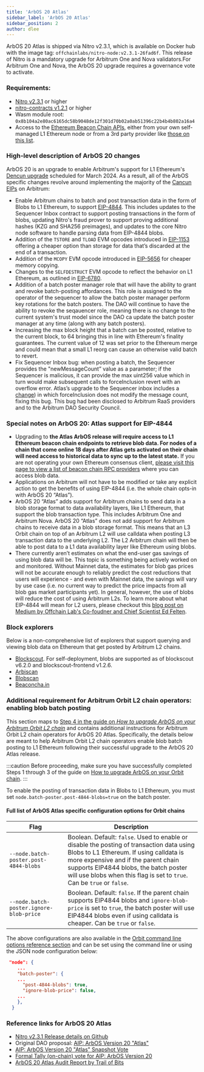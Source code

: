 ```yaml
---
title: 'ArbOS 20 Atlas'
sidebar_label: 'ArbOS 20 Atlas'
sidebar_position: 2
author: dlee
---
```


ArbOS 20 Atlas is shipped via Nitro v2.3.1, which is available on Docker hub with the image tag: `offchainlabs/nitro-node:v2.3.1-26fad6f`. This release of Nitro is a mandatory upgrade for Arbitrum One and Nova validators.For Arbitrum One and Nova, the ArbOS 20 upgrade requires a governance vote to activate.

### Requirements:

- [Nitro v2.3.1](https://github.com/OffchainLabs/nitro/releases/tag/v2.3.1) or higher
- [nitro-contracts v1.2.1](https://github.com/OffchainLabs/nitro-contracts/releases/tag/v1.2.1) or higher
- Wasm module root: `0x8b104a2e80ac6165dc58b9048de12f301d70b02a0ab51396c22b4b4b802a16a4`
- Access to the [Ethereum Beacon Chain APIs](https://ethereum.github.io/beacon-APIs/#/), either from your own self-managed L1 Ethereum node or from a 3rd party provider like [those on this list](/run-arbitrum-node/05-l1-ethereum-beacon-chain-rpc-providers.md).

### High-level description of ArbOS 20 changes

ArbOS 20 is an upgrade to enable Arbitrum's support for L1 Ethereum's [Dencun upgrade](https://eips.ethereum.org/EIPS/eip-7569) scheduled for March 2024. As a result, all of the ArbOS specific changes revolve around implementing the majority of the [Cancun EIPs](https://github.com/ethereum/execution-specs/blob/master/network-upgrades/mainnet-upgrades/cancun.md) on Arbitrum:

- Enable Arbitrum chains to batch and post transaction data in the form of Blobs to L1 Ethereum, to support [EIP-4844](https://eips.ethereum.org/EIPS/eip-4844). This includes updates to the Sequencer Inbox contract to support posting transactions in the form of blobs, updating Nitro's fraud prover to support proving additional hashes (KZG and SHA256 preimages), and updates to the core Nitro node software to handle parsing data from EIP-4844 blobs.
- Addition of the `TSTORE` and `TLOAD` EVM opcodes introduced in [EIP-1153](https://eips.ethereum.org/EIPS/eip-1153) offering a cheaper option than storage for data that’s discarded at the end of a transaction.
- Addition of the `MCOPY` EVM opcode introduced in [EIP-5656](https://eips.ethereum.org/EIPS/eip-5656) for cheaper memory copying.
- Changes to the `SELFDESTRUCT` EVM opcode to reflect the behavior on L1 Ethereum, as outlined in [EIP-6780](https://eips.ethereum.org/EIPS/eip-6780).
- Addition of a batch poster manager role that will have the ability to grant and revoke batch-posting affordances. This role is assigned to the operator of the sequencer to allow the batch poster manager perform key rotations for the batch posters. The DAO will continue to have the ability to revoke the seqauencer role, meaning there is no change to the current system's trust model since the DAO ca update the batch poster manager at any time (along with any batch posters).
- Increasing the max block height that a batch can be posted, relative to the current block, to 64 bringing this in line with Ethereum's finality guarantees. The current value of 12 was set prior to the Ethereum merge and could mean that a small L1 reorg can cause an otherwise valid batch to revert.
- Fix Sequencer Inbox bug: when posting a batch, the Sequencer provides the "newMessageCount” value as a parameter; if the Sequencer is malicious, it can provide the max uint256 value which in turn would make subsequent calls to forceInclusion revert with an overflow error. Atlas’s upgrade to the Sequencer inbox includes a [change](https://github.com/OffchainLabs/nitro-contracts/blob/dcc51066b26b84cb157cbeba2f9f492ab33f9093/src/bridge/SequencerInbox.sol#L327)) in which forceInclusion does not modify the message count, fixing this bug. This bug had been disclosed to Arbitrum RaaS providers and to the Arbitrum DAO Security Council.

### Special notes on ArbOS 20: Atlas support for EIP-4844

- Upgrading to **the Atlas ArbOS release will require access to L1 Ethereum beacon chain endpoints to retrieve blob data. For nodes of a chain that come online 18 days after Atlas gets activated on their chain will need access to historical data to sync up to the latest state.** If you are not operating your own Ethereum consensus client, [please visit this page to view a list of beacon chain RPC providers](/run-arbitrum-node/05-l1-ethereum-beacon-chain-rpc-providers.md) where you can access blob data.
- Applications on Arbitrum will not have to be modified or take any explicit action to get the benefits of using EIP-4844 (i.e. the whole chain opts-in with ArbOS 20 “Atlas”).
- ArbOS 20 “Atlas” adds support for Arbitrum chains to send data in a blob storage format to data availability layers, like L1 Ethereum, that support the blob transaction type. This includes Arbitrum One and Arbitrum Nova. ArbOS 20 “Atlas” does not add support for Arbitrum chains to receive data in a blob storage format. This means that an L3 Orbit chain on top of an Arbitrum L2 will use calldata when posting L3 transaction data to the underlying L2. The L2 Arbitrum chain will then be able to post data to a L1 data availability layer like Ethereum using blobs.
- There currently aren’t estimates on what the end-user gas savings of using blob data will be. This topic is something being actively worked on and monitored. Without Mainnet data, the estimates for blob gas prices will not be accurate enough to reliably predict the cost reductions that users will experience - and even with Mainnet data, the savings will vary by use case (i.e. no current way to predict the price impacts from all blob gas market participants yet). In general, however, the use of blobs will reduce the cost of using Arbitrum L2s. To learn more about what EIP-4844 will mean for L2 users, please checkout this [blog post on Medium by Offchain Lab's Co-foudner and Chief Scientist Ed Felten](https://medium.com/offchainlabs/eip-4844-what-does-it-mean-for-l2-users-5e86ebc4c028).

### Block explorers

Below is a non-comprehensive list of explorers that support querying and viewing blob data on Ethereum that get posted by Arbitrum L2 chains.

- [Blockscout](https://www.blockscout.com/). For self-deployment, blobs are supported as of blockscout v6.2.0 and blockscout-frontend v1.2.6.
- [Arbiscan](https://arbiscan.io/)
- [Blobscan](https://blobscan.com/)
- [Beaconcha.in](https://beaconcha.in/)

### Additional requirement for Arbitrum Orbit L2 chain operators: enabling blob batch posting

This section maps to [Step 4 in the guide on _How to upgrade ArbOS on your Arbitrum Orbit L2 chain_](/launch-orbit-chain/how-tos/arbos-upgrade.md#step-4-enable-arbos-specific-configurations-or-feature-flags-not-always-required) and contains additional instructions for Arbitrum Orbit L2 chain operators for ArbOS 20 Atlas. Specifically, the details below are meant to help Arbitrum Orbit L2 chain operators enable blob batch posting to L1 Ethereum following their successful upgrade to the ArbOS 20 Atlas release.

:::caution
Before proceeding, make sure you have successfully completed Steps 1 through 3 of the guide on [How to upgrade ArbOS on your Orbit chain](/launch-orbit-chain/how-tos/arbos-upgrade.md).
:::

To enable the posting of transaction data in Blobs to L1 Ethereum, you must set `node.batch-poster.post-4844-blobs=true` on the batch poster.

#### Full list of ArbOS Atlas specific configuration options for Orbit chains

| Flag                                    | Description                                                                                                                                                                                                                                                                                     |
| --------------------------------------- | ----------------------------------------------------------------------------------------------------------------------------------------------------------------------------------------------------------------------------------------------------------------------------------------------- |
| `--node.batch-poster.post-4844-blobs`   | Boolean. Default: `false`. Used to enable or disable the posting of transaction data using Blobs to L1 Ethereum. If using calldata is more expensive and if the parent chain supports EIP4844 blobs, the batch poster will use blobs when this flag is set to `true`. Can be `true` or `false`. |
| `--node.batch-poster.ignore-blob-price` | Boolean. Default: `false`. If the parent chain supports EIP4844 blobs and `ignore-blob-price` is set to `true`, the batch poster will use EIP4844 blobs even if using calldata is cheaper. Can be `true` or `false`.                                                                            |

The above configurations are also available in the [Orbit command line options reference section](/launch-orbit-chain/how-tos/running-an-orbit-node.mdx#optional-parameters) and can be set using the command line or using the JSON node configuration below:

```json
 "node": {
    ...
    "batch-poster": {
    ...
      "post-4844-blobs": true,
      "ignore-blob-price": false,
    ...
    },
  }

```

### Reference links for ArbOS 20 Atlas

- [Nitro v2.3.1 Release details on Github](https://github.com/OffchainLabs/nitro/releases/tag/v2.3.1)
- Original DAO proposal: [AIP: ArbOS Version 20 "Atlas"](https://forum.arbitrum.foundation/t/aip-arbos-version-20-atlas/20957)
- [AIP: ArbOS Version 20 "Atlas" Snapshot Vote](https://snapshot.org/#/arbitrumfoundation.eth/proposal/0x813a366e287a872ada13d4f8348e771c7aa2d8c3cb00b2be31539ceab5627513)
- [Formal Tally (on-chain) vote for AIP: ArbOS Version 20](https://www.tally.xyz/gov/arbitrum/proposal/46905320292877192134536823079608810426433248493109520384601548724615383601450)
- [ArbOS 20 Atlas Audit Report by Trail of Bits](https://github.com/trailofbits/publications/blob/master/reviews/2024-02-offchainlabsarbos-securityreview.pdf)
